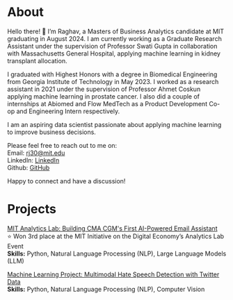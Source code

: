# About

Hello there! 👋 I’m Raghav, a Masters of Business Analytics candidate at MIT graduating in August 2024. I am currently working as a Graduate Research Assistant under the supervision of Professor Swati Gupta in collaboration with Massachusetts General Hospital, applying machine learning in kidney transplant allocation.

I graduated with Highest Honors with a degree in Biomedical Engineering from Georgia Institute of Technology in May 2023. I worked as a research assistant in 2021 under the supervision of Professor Ahmet Coskun applying machine learning in prostate cancer. I also did a couple of internships at Abiomed and Flow MedTech as a Product Development Co-op and Engineering Intern respectively.

I am an aspiring data scientist passionate about applying machine learning to improve business decisions.

Please feel free to reach out to me on:<br>
Email: rj30@mit.edu<br>
LinkedIn: [LinkedIn](https://www.linkedin.com/in/rrmj/)<br>
Github: [GitHub](https://github.com/raghavmanoharanjayanthi30)<br>

Happy to connect and have a discussion!

# Projects
[MIT Analytics Lab: Building CMA CGM's First AI-Powered Email Assistant](alab.md) <br>
⭐ Won 3rd place at the MIT Initiative on the Digital Economy’s Analytics Lab Event <br>
**Skills:** Python, Natural Language Processing (NLP), Large Language Models (LLM)

[Machine Learning Project: Multimodal Hate Speech Detection with Twitter Data](https://github.com/raghavmanoharanjayanthi30/Multimodal-Hate-Speech-Detection/blob/main/README.md) <br>
**Skills:** Python, Natural Language Processing (NLP), Computer Vision





